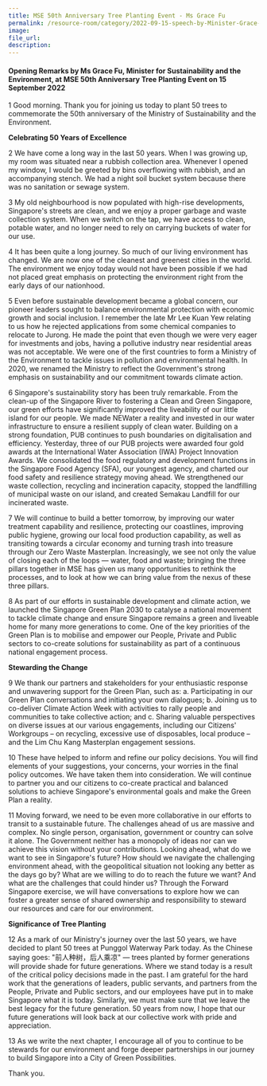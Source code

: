 ```yaml
---  
title: MSE 50th Anniversary Tree Planting Event - Ms Grace Fu  
permalink: /resource-room/category/2022-09-15-speech-by-Minister-Grace-Fu-at-MSE50-Tree-Planting/
image:  
file_url:  
description:  
---  
```


#### Opening Remarks by Ms Grace Fu, Minister for Sustainability and the Environment, at MSE 50th Anniversary Tree Planting Event on 15 September 2022

1 Good morning. Thank you for joining us today to plant 50 trees to commemorate the 50th anniversary of the Ministry of Sustainability and the Environment.

**Celebrating 50 Years of Excellence**

2 We have come a long way in the last 50 years. When I was growing up, my room was situated near a rubbish collection area. Whenever I opened my window, I would be greeted by bins overflowing with rubbish, and an accompanying stench. We had a night soil bucket system because there was no sanitation or sewage system.

3 My old neighbourhood is now populated with high-rise developments, Singapore's streets are clean, and we enjoy a proper garbage and waste collection system. When we switch on the tap, we have access to clean, potable water, and no longer need to rely on carrying buckets of water for our use.

4 It has been quite a long journey. So much of our living environment has changed. We are now one of the cleanest and greenest cities in the world. The environment we enjoy today would not have been possible if we had not placed great emphasis on protecting the environment right from the early days of our nationhood.

5 Even before sustainable development became a global concern, our pioneer leaders sought to balance environmental protection with economic growth and social inclusion. I remember the late Mr Lee Kuan Yew relating to us how he rejected applications from some chemical companies to relocate to Jurong. He made the point that even though we were very eager for investments and jobs, having a pollutive industry near residential areas was not acceptable. We were one of the first countries to form a Ministry of the Environment to tackle issues in pollution and environmental health. In 2020, we renamed the Ministry to reflect the Government's strong emphasis on sustainability and our commitment towards climate action.

6 Singapore's sustainability story has been truly remarkable. From the clean-up of the Singapore River to fostering a Clean and Green Singapore, our green efforts have significantly improved the liveability of our little island for our people. We made NEWater a reality and invested in our water infrastructure to ensure a resilient supply of clean water. Building on a strong foundation, PUB continues to push boundaries on digitalisation and efficiency. Yesterday, three of our PUB projects were awarded four gold awards at the International Water Association (IWA) Project Innovation Awards. We consolidated the food regulatory and development functions in the Singapore Food Agency (SFA), our youngest agency, and charted our food safety and resilience strategy moving ahead. We strengthened our waste collection, recycling and incineration capacity, stopped the landfilling of municipal waste on our island, and created Semakau Landfill for our incinerated waste.

7 We will continue to build a better tomorrow, by improving our water treatment capability and resilience, protecting our coastlines, improving public hygiene, growing our local food production capability, as well as transiting towards a circular economy and turning trash into treasure through our Zero Waste Masterplan. Increasingly, we see not only the value of closing each of the loops — water, food and waste; bringing the three pillars together in MSE has given us many opportunities to rethink the processes, and to look at how we can bring value from the nexus of these three pillars.

8 As part of our efforts in sustainable development and climate action, we launched the Singapore Green Plan 2030 to catalyse a national movement to tackle climate change and ensure Singapore remains a green and liveable home for many more generations to come. One of the key priorities of the Green Plan is to mobilise and empower our People, Private and Public sectors to co-create solutions for sustainability as part of a continuous national engagement process.

**Stewarding the Change**

9 We thank our partners and stakeholders for your enthusiastic response and unwavering support for the Green Plan, such as:
  a. Participating in our Green Plan conversations and initiating your own dialogues;
  b. Joining us to co-deliver Climate Action Week with activities to rally people and communities to take collective action; and
  c. Sharing valuable perspectives on diverse issues at our various engagements, including our Citizens' Workgroups – on recycling, excessive use of disposables, local produce – and the Lim Chu Kang Masterplan engagement sessions.

10 These have helped to inform and refine our policy decisions. You will find elements of your suggestions, your concerns, your worries in the final policy outcomes. We have taken them into consideration. We will continue to partner you and our citizens to co-create practical and balanced solutions to achieve Singapore's environmental goals and make the Green Plan a reality.

11 Moving forward, we need to be even more collaborative in our efforts to transit to a sustainable future. The challenges ahead of us are massive and complex. No single person, organisation, government or country can solve it alone. The Government neither has a monopoly of ideas nor can we achieve this vision without your contributions. Looking ahead, what do we want to see in Singapore's future? How should we navigate the challenging environment ahead, with the geopolitical situation not looking any better as the days go by? What are we willing to do to reach the future we want? And what are the challenges that could hinder us? Through the Forward Singapore exercise, we will have conversations to explore how we can foster a greater sense of shared ownership and responsibility to steward our resources and care for our environment.

**Significance of Tree Planting**

12 As a mark of our Ministry's journey over the last 50 years, we have decided to plant 50 trees at Punggol Waterway Park today. As the Chinese saying goes: "前人种树，后人乘凉" — trees planted by former generations will provide shade for future generations. Where we stand today is a result of the critical policy decisions made in the past. I am grateful for the hard work that the generations of leaders, public servants, and partners from the People, Private and Public sectors, and our employees have put in to make Singapore what it is today. Similarly, we must make sure that we leave the best legacy for the future generation. 50 years from now, I hope that our future generations will look back at our collective work with pride and appreciation.

13 As we write the next chapter, I encourage all of you to continue to be stewards for our environment and forge deeper partnerships in our journey to build Singapore into a City of Green Possibilities.

Thank you.
